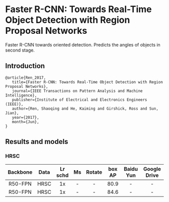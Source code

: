 # Faster R-CNN: Towards Real-Time Object Detection with Region Proposal Networks

Faster R-CNN towards oriented detection. Predicts the angles of objects in second stage.

## Introduction
```
@article{Ren_2017,
   title={Faster R-CNN: Towards Real-Time Object Detection with Region Proposal Networks},
   journal={IEEE Transactions on Pattern Analysis and Machine Intelligence},
   publisher={Institute of Electrical and Electronics Engineers (IEEE)},
   author={Ren, Shaoqing and He, Kaiming and Girshick, Ross and Sun, Jian},
   year={2017},
   month={Jun},
}
```

## Results and models

### HRSC

| Backbone | Data | Lr schd | Ms | Rotate | box AP | Baidu Yun | Google Drive |
|:--------:|:----:|:-------:|:--:|:------:|:------:|:---------:|:------------:|
|  R50-FPN | HRSC |    1x   |  - |    -   |  80.9  |     -     |       -      |
|  R50-FPN | HRSC |    1x   |  - |    -   |  84.6  |     -     |       -      |
